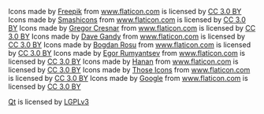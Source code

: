 Icons made by [Freepik](https://www.flaticon.com/authors/freepik) from www.flaticon.com is licensed by [CC 3.0 BY](http://creativecommons.org/licenses/by/3.0/)
Icons made by [Smashicons](https://www.flaticon.com/authors/smashicons) from www.flaticon.com is licensed by [CC 3.0 BY](http://creativecommons.org/licenses/by/3.0/)
Icons made by [Gregor Cresnar](https://www.flaticon.com/authors/gregor-cresnar) from www.flaticon.com is licensed by [CC 3.0 BY](http://creativecommons.org/licenses/by/3.0/)
Icons made by [Dave Gandy](https://www.flaticon.com/authors/dave-gandy) from www.flaticon.com is licensed by [CC 3.0 BY](http://creativecommons.org/licenses/by/3.0/)
Icons made by [Bogdan Rosu](https://www.flaticon.com/authors/bogdan-rosu) from www.flaticon.com is licensed by [CC 3.0 BY](http://creativecommons.org/licenses/by/3.0/)
Icons made by [Egor Rumyantsev](https://www.flaticon.com/authors/egor-rumyantsev) from www.flaticon.com is licensed by [CC 3.0 BY](http://creativecommons.org/licenses/by/3.0/)
Icons made by [Hanan](https://www.flaticon.com/authors/hanan) from www.flaticon.com is licensed by [CC 3.0 BY](http://creativecommons.org/licenses/by/3.0/)
Icons made by [Those Icons](https://www.flaticon.com/authors/those-icons) from www.flaticon.com is licensed by [CC 3.0 BY](http://creativecommons.org/licenses/by/3.0/)
Icons made by [Google](https://www.flaticon.com/authors/google) from www.flaticon.com is licensed by [CC 3.0 BY](http://creativecommons.org/licenses/by/3.0/)

[Qt](www.qt.io) is licensed by [LGPLv3](opensource.org/licenses/lgpl-3.0.html)